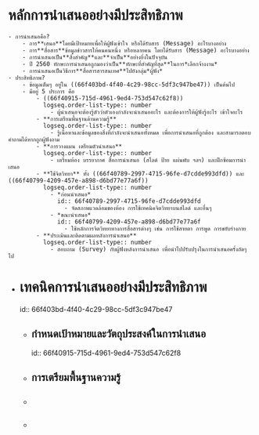 # หลักการนำเสนออย่างมีประสิทธิภาพ
	- การนำเสนอคือ?
		- การ**เสนอ**โดยมีเป้าหมายเพื่อให้ผู้ฟังเข้าใจ หรือได้รับสาร (Message) อะไรบางอย่าง
		- การ**สื่อสาร**ข้อมูลข่าวสารให้คนคนหนึ่ง หรือหลายคน โดยได้รับสาร (Message) อะไรบางอย่าง
		- การนำเสนอเป็น**สิ่งสำคัญ**และ**จำเป็น**อย่างยิ่งในปัจจุบัน
		- ปี 2560 ทักษะการนำเสนอถูกมองว่าเป็น**ทักษะที่สำคัญที่สุด**ในการ*เลือกจ้างงาน*
		- การนำเสนอเป็นวิธีการ**สื่อสารสารสนเทศ**ไปยังกลุ่ม*ผู้ฟัง*
	- ประสิทธิภาพ?
		- ข้อมูลเต็มๆ อยู่ใน ((66f403bd-4f40-4c29-98cc-5df3c947be47)) เป็นต้นไป
		- มีอยู่ 5 ประการ คือ
			- ((66f40915-715d-4961-9ed4-753d547c62f8))
			  logseq.order-list-type:: number
				- ผู้นำเสนอจะต้องรู้ตัวว่าตัวเองกำลังจะนำเสนออะไร และต้องการให้ผู้ฟังรู้อะไร เข้าใจอะไร
			- **การเตรียมพื้นฐานด้านความรู้**
			  logseq.order-list-type:: number
				- รู้เนื้อหาและข้อมูลของสิ่งที่กำลังจะนำเสนอทั้งหมด เพื่อการนำเสนอที่ถูกต้อง และสามารถตอบคำถามได้หากถูกผู้ฟังถาม
			- **การวางแผน เตรียมตัวนำเสนอ**
			  logseq.order-list-type:: number
				- เตรียมห้อง บรรยากาศ สื่อการนำเสนอ (สไลด์ ป้าย แผ่นพับ ฯลฯ) และฝึกซ้อมการนำเสนอ
			- **ใช้จิตวิทยา** ทั้ง ((66f40789-2997-4715-96fe-d7cdde993dfd)) และ ((66f40799-4209-457e-a898-d6bd77e77a6f))
			  logseq.order-list-type:: number
				- *ก่อนนำเสนอ*
				  id:: 66f40789-2997-4715-96fe-d7cdde993dfd
					- จัดสภาพแวดล้อมของห้อง การใช้เทคนิคจิตวิทยาบนสไลด์ และอื่นๆ
				- *ขณะนำเสนอ*
				  id:: 66f40799-4209-457e-a898-d6bd77e77a6f
					- ใช้หลักการจิตวิทยาทางการสื่อสารต่างๆ เช่น การใช้สายตา การพูด การขยับร่างกาย
			- **ประเมินและติดตามผลหลังการนำเสนอ**
			  logseq.order-list-type:: number
				- สอบถาม (Survey) กับผู้ฟังหลังการนำเสนอ เพื่อนำไปปรับปรุงในการนำเสนอครั้งถัดๆ ไป
- # เทคนิคการนำเสนออย่างมีประสิทธิภาพ
  id:: 66f403bd-4f40-4c29-98cc-5df3c947be47
	- ## กำหนดเป้าหมายและวัตถุประสงค์ในการนำเสนอ
	  id:: 66f40915-715d-4961-9ed4-753d547c62f8
	- ## การเตรียมพื้นฐานความรู้
	- ##
	-